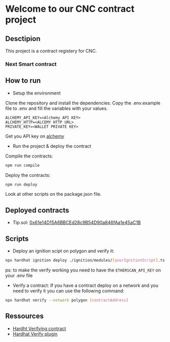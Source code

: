 # Welcome to our CNC contract project

## Desctipion

This project is a contract registery for CNC.

### Next Smart contract

## How to run

- Setup the environment

Clone the repository and install the dependencies:
Copy the .env.example file to .env and fill the variables with your values.

```env
ALCHEMY_API_KEY=<Alchemy API KEY>
ALCHEMY_HTTP=<ALCEMY HTTP URL>
PRIVATE_KEY=<WALLET PRIVATE KEY>
```

Get you API key on [alchemy](https://www.alchemy.com/)

- Run the project & deploy the contract

Compile the contracts:

```bash
npm run compile
```

Deploy the contracts:

```bash
npm run deploy
```

Look at other scripts on the package.json file.

## Deployed contracts

- Tip.sol: [0x61e14D15A6BBCEd28c9B54D90a846fAa1e45aC1B](https://sepolia.etherscan.io/address/0x61e14D15A6BBCEd28c9B54D90a846fAa1e45aC1B)

## Scripts

- Deploy an ignition scipt on polygon and verify it:

```bash
npx hardhat ignition deploy ./ignition/modules/[yourIgnitionScript].ts --network polygon --verify
```

ps: to make the verify working you need to have the `ETHERSCAN_API_KEY` on your .env file

- Verify a contract:
  If you have a contract deploy on a network and you need to verify it you can use the following command:

```bash
npx hardhat verify --network polygon [contractAddress]
```

## Ressources

- [Hardht Verifying contract](https://hardhat.org/hardhat-runner/docs/guides/verifying)
- [Hardhat Verify plugin](https://hardhat.org/hardhat-runner/plugins/nomicfoundation-hardhat-verify)
